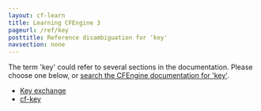 ```yaml
---
layout: cf-learn
title: Learning CFEngine 3
pageurl: /ref/key
posttitle: Reference disambiguation for 'key'
navsection: none
---
```


The term 'key' could refer to several sections in the documentation. Please choose one below, or
[search the CFEngine documentation for 'key'](http://cfengine.com/docs/3.5/search.html?q=key).

- [Key exchange](http://cfengine.com/docs/3.5/manuals-architecture-networking.html#key-exchange)
- [cf-key](http://cfengine.com/docs/3.5/reference-components-cfkey.html#cf-key)
